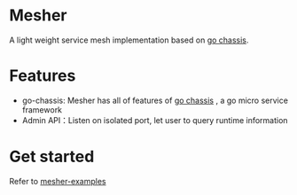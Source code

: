 # Mesher

A light weight service mesh implementation based on [go chassis](https://github.com/ServiceComb/go-chassis).


# Features
- go-chassis: Mesher has all of features of [go chassis](https://github.com/ServiceComb/go-chassis) , 
a go micro service framework
- Admin API：Listen on isolated port, let user to query runtime information 


# Get started
Refer to [mesher-examples](https://github.com/go-chassis/mesher-examples)